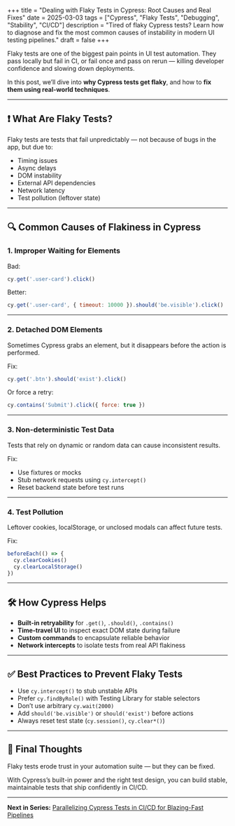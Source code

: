 +++
title = "Dealing with Flaky Tests in Cypress: Root Causes and Real Fixes"
date = 2025-03-03
tags = ["Cypress", "Flaky Tests", "Debugging", "Stability", "CI/CD"]
description = "Tired of flaky Cypress tests? Learn how to diagnose and fix the most common causes of instability in modern UI testing pipelines."
draft = false
+++

Flaky tests are one of the biggest pain points in UI test automation. They pass locally but fail in CI, or fail once and pass on rerun — killing developer confidence and slowing down deployments.

In this post, we’ll dive into **why Cypress tests get flaky**, and how to **fix them using real-world techniques**.

---

## ❗ What Are Flaky Tests?

Flaky tests are tests that fail unpredictably — not because of bugs in the app, but due to:

- Timing issues
- Async delays
- DOM instability
- External API dependencies
- Network latency
- Test pollution (leftover state)

---

## 🔍 Common Causes of Flakiness in Cypress

### 1. **Improper Waiting for Elements**

Bad:

```js
cy.get('.user-card').click()
```

Better:

```js
cy.get('.user-card', { timeout: 10000 }).should('be.visible').click()
```

---

### 2. **Detached DOM Elements**

Sometimes Cypress grabs an element, but it disappears before the action is performed.

Fix:

```js
cy.get('.btn').should('exist').click()
```

Or force a retry:

```js
cy.contains('Submit').click({ force: true })
```

---

### 3. **Non-deterministic Test Data**

Tests that rely on dynamic or random data can cause inconsistent results.

Fix:

- Use fixtures or mocks
- Stub network requests using `cy.intercept()`
- Reset backend state before test runs

---

### 4. **Test Pollution**

Leftover cookies, localStorage, or unclosed modals can affect future tests.

Fix:

```js
beforeEach(() => {
  cy.clearCookies()
  cy.clearLocalStorage()
})
```

---

## 🛠 How Cypress Helps

- **Built-in retryability** for `.get()`, `.should()`, `.contains()`
- **Time-travel UI** to inspect exact DOM state during failure
- **Custom commands** to encapsulate reliable behavior
- **Network intercepts** to isolate tests from real API flakiness

---

## ✅ Best Practices to Prevent Flaky Tests

- Use `cy.intercept()` to stub unstable APIs
- Prefer `cy.findByRole()` with Testing Library for stable selectors
- Don’t use arbitrary `cy.wait(2000)`
- Add `should('be.visible')` or `should('exist')` before actions
- Always reset test state (`cy.session()`, `cy.clear*()`)

---

## 🚀 Final Thoughts

Flaky tests erode trust in your automation suite — but they can be fixed.

With Cypress’s built-in power and the right test design, you can build stable, maintainable tests that ship confidently in CI/CD.

---

**Next in Series:** [Parallelizing Cypress Tests in CI/CD for Blazing-Fast Pipelines](/posts/parallelizing-cypress-tests-in-ci/)
